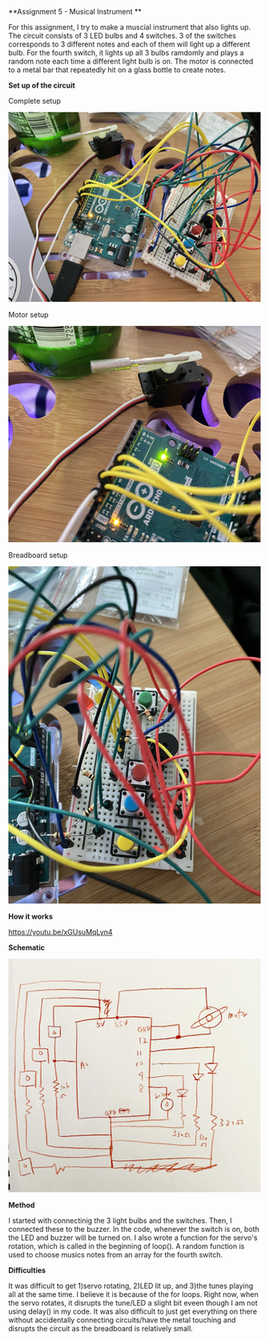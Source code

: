 **Assignment 5 - Musical Instrument **

For this assignment, I try to make a muscial instrument that also lights up. The circuit consists of 3 LED bulbs and 4 switches. 3 of the switches corresponds to 3 different notes and each of them will light up a different bulb. For the fourth switch, it lights up all 3 bulbs ramdomly and plays a random note each time a different light bulb is on. The motor is connected to a metal bar that repeatedly hit on a glass bottle to create notes. 

**Set up of the circuit**

Complete setup

![](set-up.jpg)

Motor setup

![](close-up-1.jpg)

Breadboard setup

![](close-up2.jpg)

**How it works**

https://youtu.be/xGUsuMqLyn4

**Schematic**

![](schematic-music.jpg)

**Method**

I started with connectinig the 3 light bulbs and the switches. Then, I connected these to the buzzer. In the code, whenever the switch is on, both the LED and buzzer will be turned on. I also wrote a function for the servo's rotation, which is called in the beginning of loop(). A random function is used to choose musics notes from an array for the fourth switch.

**Difficulties**

It was difficult to get 1)servo rotating, 2)LED lit up, and 3)the tunes playing all at the same time. I believe it is because of the for loops. Right now, when the servo rotates, it disrupts the tune/LED a slight bit eveen though I am not using delay() in my code. It was also difficult to just get everything on there without accidentally connecting circuits/have the metal touching and disrupts the circuit as the breadboard is relatively small.
